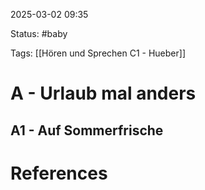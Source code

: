 2025-03-02 09:35

Status: #baby 

Tags: [[Hören und Sprechen C1 - Hueber]]


# A - Urlaub mal anders

## A1 - Auf Sommerfrische









# References